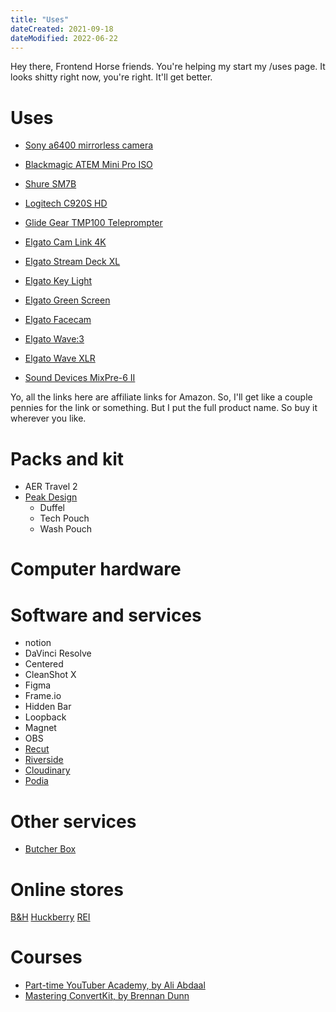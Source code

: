 ```yaml
---
title: "Uses"
dateCreated: 2021-09-18
dateModified: 2022-06-22
---
```


Hey there, Frontend Horse friends.
You're helping my start my /uses page.
It looks shitty right now, you're right.
It'll get better.

# Uses

- [Sony a6400 mirrorless camera](https://amzn.to/3e1sWEs)
- [Blackmagic ATEM Mini Pro ISO](https://amzn.to/32iep4E)
- [Shure SM7B](https://amzn.to/3p4K6qZ)
- [Logitech C920S HD](https://amzn.to/3GRBUAu)
- [Glide Gear TMP100 Teleprompter](https://amzn.to/3p3ZTGk)

- [Elgato Cam Link 4K](https://amzn.to/31YG1fn)
- [Elgato Stream Deck XL](https://amzn.to/3E7kNZE)
- [Elgato Key Light](https://amzn.to/3qcybqy)
- [Elgato Green Screen](https://amzn.to/3s9DfOW)
- [Elgato Facecam](https://amzn.to/3E6VN4L)
- [Elgato Wave:3](https://amzn.to/3IZ00eb)
- [Elgato Wave XLR](https://amzn.to/33xxgsN)
- [Sound Devices MixPre-6 II](https://amzn.to/30AaYFK)

Yo, all the links here are affiliate links for Amazon.
So, I'll get like a couple pennies for the link or something.
But I put the full product name. So buy it wherever you like.

# Packs and kit

- AER Travel 2
- [Peak Design](/peakdesign)
  - Duffel
  - Tech Pouch
  - Wash Pouch

# Computer hardware

# Software and services

- notion
- DaVinci Resolve
- Centered
- CleanShot X
- Figma
- Frame.io
- Hidden Bar
- Loopback
- Magnet
- OBS
- [Recut](/recut)
- [Riverside](/riverside)
- [Cloudinary](/cloudinary)
- [Podia](/podia)

# Other services

- [Butcher Box](/butcherbox)

# Online stores

[B&H]()
[Huckberry]()
[REI]()

# Courses

- [Part-time YouTuber Academy, by Ali Abdaal](https://chan.dev/ptya)
- [Mastering ConvertKit, by Brennan Dunn]()
